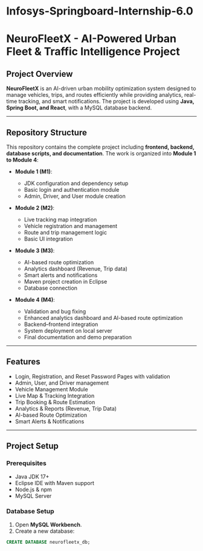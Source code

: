 # Infosys-Springboard-Internship-6.0
# NeuroFleetX - AI-Powered Urban Fleet & Traffic Intelligence Project

## Project Overview
**NeuroFleetX** is an AI-driven urban mobility optimization system designed to manage vehicles, trips, and routes efficiently while providing analytics, real-time tracking, and smart notifications. The project is developed using **Java, Spring Boot, and React**, with a MySQL database backend.

---

## Repository Structure
This repository contains the complete project including **frontend, backend, database scripts, and documentation**. The work is organized into **Module 1 to Module 4**:

- **Module 1 (M1)**:  
  - JDK configuration and dependency setup  
  - Basic login and authentication module  
  - Admin, Driver, and User module creation  

- **Module 2 (M2)**:  
  - Live tracking map integration  
  - Vehicle registration and management  
  - Route and trip management logic  
  - Basic UI integration  

- **Module 3 (M3)**:  
  - AI-based route optimization  
  - Analytics dashboard (Revenue, Trip data)  
  - Smart alerts and notifications  
  - Maven project creation in Eclipse  
  - Database connection  

- **Module 4 (M4)**:
  - Validation and bug fixing
  - Enhanced analytics dashboard and AI-based route optimization
  - Backend–frontend integration  
  - System deployment on local server  
  - Final documentation and demo preparation  

---

## Features
- Login, Registration, and Reset Password Pages with validation  
- Admin, User, and Driver management  
- Vehicle Management Module  
- Live Map & Tracking Integration  
- Trip Booking & Route Estimation  
- Analytics & Reports (Revenue, Trip Data)  
- AI-based Route Optimization  
- Smart Alerts & Notifications  

---

## Project Setup

### Prerequisites
- Java JDK 17+  
- Eclipse IDE with Maven support  
- Node.js & npm  
- MySQL Server  

### Database Setup
1. Open **MySQL Workbench**.  
2. Create a new database:  
```sql
CREATE DATABASE neurofleetx_db;
